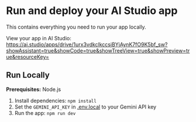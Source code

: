 # Run and deploy your AI Studio app

This contains everything you need to run your app locally.

View your app in AI Studio: https://ai.studio/apps/drive/1urx3vdkclkccsjBYjAynK7fO9K5bf_sw?showAssistant=true&showCode=true&showTreeView=true&showPreview=true&resourceKey=

## Run Locally

**Prerequisites:**  Node.js


1. Install dependencies:
   `npm install`
2. Set the `GEMINI_API_KEY` in [.env.local](.env.local) to your Gemini API key
3. Run the app:
   `npm run dev`
